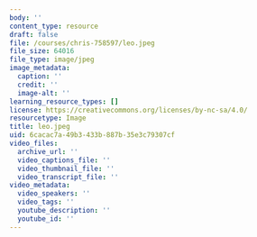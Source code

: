 ```yaml
---
body: ''
content_type: resource
draft: false
file: /courses/chris-758597/leo.jpeg
file_size: 64016
file_type: image/jpeg
image_metadata:
  caption: ''
  credit: ''
  image-alt: ''
learning_resource_types: []
license: https://creativecommons.org/licenses/by-nc-sa/4.0/
resourcetype: Image
title: leo.jpeg
uid: 6cacac7a-49b3-433b-887b-35e3c79307cf
video_files:
  archive_url: ''
  video_captions_file: ''
  video_thumbnail_file: ''
  video_transcript_file: ''
video_metadata:
  video_speakers: ''
  video_tags: ''
  youtube_description: ''
  youtube_id: ''
---
```

